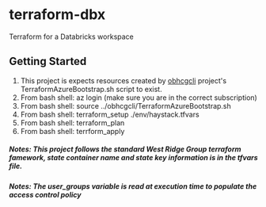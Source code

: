 # terraform-dbx
Terraform for a Databricks workspace

## Getting Started
1. This project is expects resources created by [obhcgcli](https://github.com/obhcapitalgroup/obhcgcli) project's TerraformAzureBootstrap.sh script to exist.	
2. From bash shell: az login (make sure you are in the correct subscription)
3. From bash shell: source ../obhcgcli/TerraformAzureBootstrap.sh 
4. From bash shell: terraform_setup ./env/haystack.tfvars
4. From bash shell: terraform_plan 	
5. From bash shell: terrform_apply 

##### Notes: This project follows the standard West Ridge Group terraform famework, state container name and state key information is in the tfvars file. 
##### Notes: The user_groups variable is read at execution time to populate the access control policy